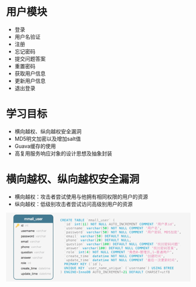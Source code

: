# 用户模块

- 登录
- 用户名验证
- 注册
- 忘记密码
- 提交问题答案
- 重置密码
- 获取用户信息
- 更新用户信息
- 退出登录

# 学习目标

- 横向越权、纵向越权安全漏洞
- MD5明文加密以及增加salt值
- Guava缓存的使用
- 高复用服务响应对象的设计思想及抽象封装

# 横向越权、纵向越权安全漏洞

- 横向越权：攻击者尝试使用与他拥有相同权限的用户的资源
- 纵向越权：低级别攻击者尝试访问高级别用户的资源

![image-20200224043123094](assets/image-20200224043123094.png)
